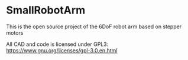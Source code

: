 # SmallRobotArm
This is the open source project of the 6DoF robot arm based on stepper motors

All CAD and code is licensed under GPL3: https://www.gnu.org/licenses/gpl-3.0.en.html
